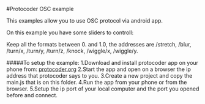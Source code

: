 #Protocoder OSC example

This examples allow you to use OSC protocol via android app.

On this example you have some sliders to controll:

Keep all the formats between 0. and 1.0, the addresses are /stretch, /blur, /turn/x, /turn/y, /turn/z, /knock, /wiggle/x, /wiggle/y.

#####To setup the example:
1.Download and install protocoder app on your phone from: [protocoder.org](http://protocoder.org/)
2.Start the app and open on a browser the ip address that protocoder says to you.
3.Create a new project and copy the main.js that is on this folder.
4.Run the app from your phone or from the browser.
5.Setup the ip port of your local computer and the port you opened before and connect.
